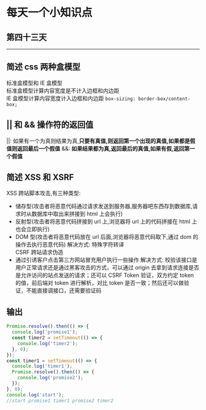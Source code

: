# 每天一个小知识点

## 第四十三天

---

## 简述 css 两种盒模型

标准盒模型和 IE 盒模型  
标准盒模型计算内容宽度是不计入边框和内边距  
IE 盒模型计算内容宽度计入边框和内边距
`box-sizing: border-box/content-box;`

## || 和 && 操作符的返回值

||: 如果有一个为真则结果为真,**只要有真值,则返回第一个出现的真值,如果都是假值则返回最后一个假值**
&&: **如果结果都为真,返回最后的真值,如果有假,返回第一个假值**

## 简述 XSS 和 XSRF

XSS 跨站脚本攻击,有三种类型:

- 储存型(攻击者将恶意代码通过请求发送到服务器,服务器吧东西存到数据库,请求时从数据库中取出来拼接到 html 上会执行)
- 反射型(攻击者将恶意代码拼接到 url 上,浏览器将 url 上的代码拼接在 html 上也会立即执行)
- DOM 型(攻击者将恶意代码放在 url 后面,浏览器将恶意代码取下,通过 dom 的操作去执行恶意代码)
  解决方式: 特殊字符转译  
  CSRF 跨站请求伪造
- 通过引诱客户点击第三方网站冒充用户执行一些操作
  解决方式: 校验该接口是用户正常请求还是通过黑客攻击的方式，可以通过 origin 去拿到请求连接是否是允许访问的站点发送的请求；还可以 CSRF Token 验证，双方约定 token 的值，前后端对 token 进行解析，对比 token 是否一致；然后还可以做验证，不能直接调接口，还需要验证码

## 输出

```js
Promise.resolve().then(() => {
  console.log('promise1');
  const timer2 = setTimeout(() => {
    console.log('timer2');
  }, 0);
});
const timer1 = setTimeout(() => {
  console.log('timer1');
  Promise.resolve().then(() => {
    console.log('promise2');
  });
}, 0);
console.log('start');
//start promise1 timer1 promise2 timer2
```
